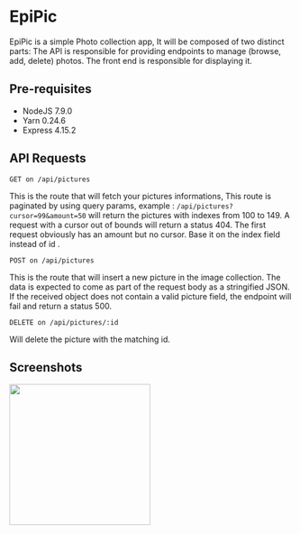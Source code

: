 EpiPic
======

EpiPic is a simple Photo collection app, It will be composed of two distinct parts: The API is responsible for providing
endpoints to manage (browse, add, delete) photos. The front end is responsible for displaying it.


Pre-requisites
--------------

- NodeJS 7.9.0
- Yarn 0.24.6
- Express 4.15.2

API Requests
-----------------

`GET on /api/pictures`

This is the route that will fetch your pictures informations,
This route is paginated by using query params, example : 
`/api/pictures?cursor=99&amount=50` will return the pictures with indexes from 100 to 149.
A request with a cursor out of bounds will return a status 404. The first request obviously has an amount but no
cursor. Base it on the index field instead of id .

`POST on /api/pictures`

This is the route that will insert a new picture in the image collection. The data is expected to come as part of the
request body as a stringified JSON. If the received object does not contain a valid picture field, the endpoint 
will fail and return a status 500.

`DELETE on /api/pictures/:id`

Will delete the picture with the matching id.

Screenshots
-----------

<img src="https://imgur.com/hrH9fZ6.png" width="250">
